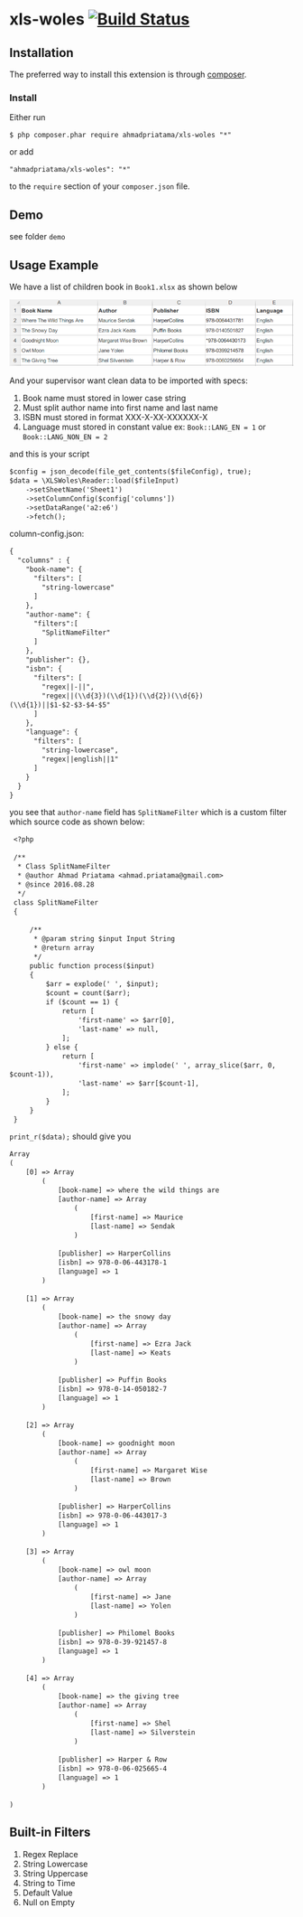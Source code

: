 # xls-woles [![Build Status](https://travis-ci.org/ahmadpriatama/xls-woles.svg?branch=master)](https://travis-ci.org/ahmadpriatama/xls-woles)

## Installation

The preferred way to install this extension is through [composer](http://getcomposer.org/download/). 

### Install

Either run

```
$ php composer.phar require ahmadpriatama/xls-woles "*"
```

or add

```
"ahmadpriatama/xls-woles": "*"
```

to the ```require``` section of your `composer.json` file.

## Demo
see folder ```demo```

## Usage Example
We have a list of children book in `Book1.xlsx` as shown below

![alt tag](https://raw.githubusercontent.com/ahmadpriatama/xls-woles/master/demo/Book1.png)
    
And your supervisor want clean data to be imported with specs:
   1. Book name must stored in lower case string
   2. Must split author name into first name and last name
   3. ISBN must stored in format XXX-X-XX-XXXXXX-X
   4. Language must stored in constant value ex: `Book::LANG_EN = 1` or `Book::LANG_NON_EN = 2`
   
  
and this is your script

    $config = json_decode(file_get_contents($fileConfig), true);
    $data = \XLSWoles\Reader::load($fileInput)
        ->setSheetName('Sheet1')
        ->setColumnConfig($config['columns'])
        ->setDataRange('a2:e6')
        ->fetch();
        
column-config.json:

    {
      "columns" : {
        "book-name": {
          "filters": [
            "string-lowercase"
          ]
        },
        "author-name": {
          "filters":[
            "SplitNameFilter"
          ]
        },
        "publisher": {},
        "isbn": {
          "filters": [
            "regex||-||",
            "regex||(\\d{3})(\\d{1})(\\d{2})(\\d{6})(\\d{1})||$1-$2-$3-$4-$5"
          ]
        },
        "language": {
          "filters": [
            "string-lowercase",
            "regex||english||1"
          ]
        }
      }
    }
   
 you see that `author-name` field has `SplitNameFilter` which is a custom filter which source code as shown below:
 
     <?php
     
     /**
      * Class SplitNameFilter
      * @author Ahmad Priatama <ahmad.priatama@gmail.com>
      * @since 2016.08.28
      */
     class SplitNameFilter
     {
     
         /**
          * @param string $input Input String
          * @return array
          */
         public function process($input)
         {
             $arr = explode(' ', $input);
             $count = count($arr);
             if ($count == 1) {
                 return [
                     'first-name' => $arr[0],
                     'last-name' => null,
                 ];
             } else {
                 return [
                     'first-name' => implode(' ', array_slice($arr, 0, $count-1)),
                     'last-name' => $arr[$count-1],
                 ];
             }
         }
     }
    
`print_r($data);` should give you

    Array
    (
        [0] => Array
            (
                [book-name] => where the wild things are
                [author-name] => Array
                    (
                        [first-name] => Maurice
                        [last-name] => Sendak
                    )
    
                [publisher] => HarperCollins
                [isbn] => 978-0-06-443178-1
                [language] => 1
            )
    
        [1] => Array
            (
                [book-name] => the snowy day
                [author-name] => Array
                    (
                        [first-name] => Ezra Jack
                        [last-name] => Keats
                    )
    
                [publisher] => Puffin Books
                [isbn] => 978-0-14-050182-7
                [language] => 1
            )
    
        [2] => Array
            (
                [book-name] => goodnight moon
                [author-name] => Array
                    (
                        [first-name] => Margaret Wise
                        [last-name] => Brown
                    )
    
                [publisher] => HarperCollins
                [isbn] => 978-0-06-443017-3
                [language] => 1
            )
    
        [3] => Array
            (
                [book-name] => owl moon
                [author-name] => Array
                    (
                        [first-name] => Jane
                        [last-name] => Yolen
                    )
    
                [publisher] => Philomel Books
                [isbn] => 978-0-39-921457-8
                [language] => 1
            )
    
        [4] => Array
            (
                [book-name] => the giving tree
                [author-name] => Array
                    (
                        [first-name] => Shel
                        [last-name] => Silverstein
                    )
    
                [publisher] => Harper & Row
                [isbn] => 978-0-06-025665-4
                [language] => 1
            )
    
    )
    
## Built-in Filters
1. Regex Replace
2. String Lowercase
3. String Uppercase
4. String to Time
5. Default Value
6. Null on Empty